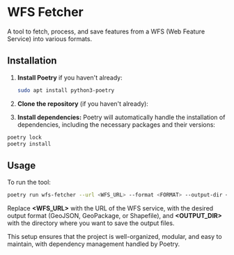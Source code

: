 # WFS Fetcher

A tool to fetch, process, and save features from a WFS (Web Feature Service) into various formats.

## Installation

1. **Install Poetry** if you haven't already:
   ```bash
   sudo apt install python3-poetry
2. **Clone the repository** (if you haven't already):


3. **Install dependencies:**
Poetry will automatically handle the installation of dependencies, including the necessary packages and their versions:
```bash
poetry lock
poetry install
```

## Usage
To run the tool:
```bash
poetry run wfs-fetcher --url <WFS_URL> --format <FORMAT> --output-dir <OUTPUT_DIR>
```

Replace **<WFS_URL>** with the URL of the WFS service, **<FORMAT>** with the desired output format (GeoJSON, GeoPackage, or Shapefile), and **<OUTPUT_DIR>** with the directory where you want to save the output files.


This setup ensures that the project is well-organized, modular, and easy to maintain, with dependency management handled by Poetry.